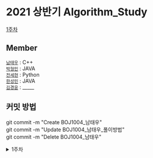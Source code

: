 # 2021 상반기 Algorithm_Study


[1주차](#1주차)

## Member

[`남태우`](https://github.com/bn-tw2020) : C++  
[`박형민`](https://github.com/thalals) : JAVA  
[`전세현`](https://github.com/jeonhl7579) : Python  
[`한성민`](https://github.com/songmin9813) : JAVA  
[`김경윤`](https://github.com/NASA-GukJang) : _____


## 커밋 방법

git commit -m "Create BOJ1004_남태우"  
git commit -m "Update BOJ1004_남태우_풀이방법"  
git commit -m "Delete BOJ1004_남태우"


<details>
  <summary> 1주차 </summary>
  <div markdown="1">

[`10828 스택`](https://www.acmicpc.net/problem/10828)  
[`9093 단어 뒤집기`](https://www.acmicpc.net/problem/9093)  
[`9012 괄호`](https://www.acmicpc.net/problem/9012)  
[`1874 스택 수열`](https://www.acmicpc.net/problem/1874)  
[`1406 에디터`](https://www.acmicpc.net/problem/1406)  
[`10845 큐`](https://www.acmicpc.net/problem/10845)  
[`1158 요세푸스 문제`](https://www.acmicpc.net/problem/1158)  
[`10866 덱`](https://www.acmicpc.net/problem/10866)  

</details>

